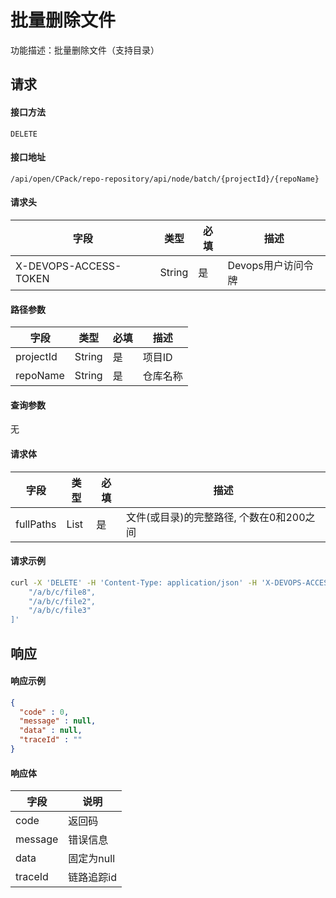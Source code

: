 # 批量删除文件

功能描述：批量删除文件（支持目录）



## 请求

#### 接口方法

`DELETE`

#### 接口地址

`/api/open/CPack/repo-repository/api/node/batch/{projectId}/{repoName}`

#### 请求头

| 字段                  | 类型   | 必填 | 描述               |
| --------------------- | ------ | ---- | ------------------ |
| X-DEVOPS-ACCESS-TOKEN | String | 是   | Devops用户访问令牌 |

#### 路径参数

| 字段      | 类型   | 必填 | 描述     |
| --------- | ------ | ---- | -------- |
| projectId | String | 是   | 项目ID   |
| repoName  | String | 是   | 仓库名称 |

#### 查询参数

无

#### 请求体

| 字段      | 类型 | 必填 | 描述                                     |
| --------- | ---- | ---- | ---------------------------------------- |
| fullPaths | List | 是   | 文件(或目录)的完整路径, 个数在0和200之间 |

#### 请求示例

```bash
curl -X 'DELETE' -H 'Content-Type: application/json' -H 'X-DEVOPS-ACCESS-TOKEN: <your_access_token>' 'https://devops.example.com/api/open/CPack/repo-repository/api/node/batch/{projectId}/{repoName}' -d '[
    "/a/b/c/file8",
    "/a/b/c/file2",
    "/a/b/c/file3"
]'
```



## 响应

#### 响应示例

```json
{
  "code" : 0,
  "message" : null,
  "data" : null,
  "traceId" : ""
}
```

#### 响应体

| 字段    | 说明       |
| ------- | ---------- |
| code    | 返回码     |
| message | 错误信息   |
| data    | 固定为null |
| traceId | 链路追踪id |

